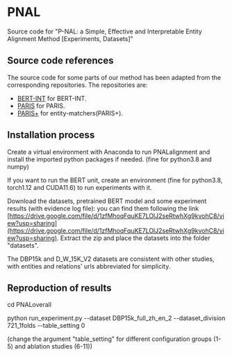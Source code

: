 # PNAL
Source code for "P-NAL: a Simple, Effective and Interpretable Entity Alignment Method [Experiments, Datasets]"

## Source code references
The source code for some parts of our method has been adapted from the corresponding repositories. 
The repositories are:
- [BERT-INT](https://github.com/kosugi11037/bert-int) for BERT-INT.
- [PARIS](https://github.com/dig-team/PARIS) for PARIS.
- [PARIS+](https://github.com/epfl-dlab/entity-matchers) for entity-matchers(PARIS+).

## Installation process

Create a virtual environment with Anaconda to run PNALalignment and install the imported python packages if needed. (fine for python3.8 and numpy)

If you want to run the BERT unit, create an environment (fine for python3.8, torch1.12 and CUDA11.6) to run experiments with it.

Download the datasets, pretrained BERT model and some experiment results (with evidence log file): you can find them following the link [https://drive.google.com/file/d/1zfMhoqFquKE7LOlJ2seRtwhXg9kvohC8/view?usp=sharing](https://drive.google.com/file/d/1zfMhoqFquKE7LOlJ2seRtwhXg9kvohC8/view?usp=sharing). 
  Extract the zip and place the datasets into the folder "datasets".

The DBP15k and D_W_15K_V2 datasets are consistent with other studies, with entities and relations' urls abbreviated for simplicity.
## Reproduction of results

cd PNALoverall

python run_experiment.py --dataset DBP15k_full_zh_en_2 --dataset_division 721_1folds --table_setting 0

(change the argument "table_setting" for different configuration groups (1-5) and ablation studies (6-11))

